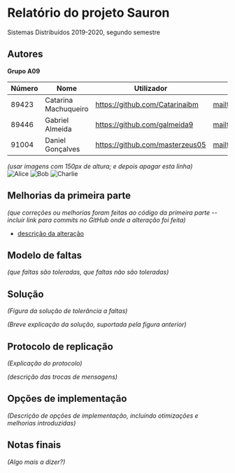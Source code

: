 # Relatório do projeto Sauron

Sistemas Distribuídos 2019-2020, segundo semestre


## Autores
  
**Grupo A09** 

| Número | Nome                 | Utilizador                        | Correio eletrónico                                |
| -------|----------------------|-----------------------------------| --------------------------------------------------|
| 89423  | Catarina Machuqueiro | <https://github.com/Catarinaibm>  | <mailto:catarinamachuqueiro@tecnico.ulisboa.pt>   |
| 89446  | Gabriel Almeida      | <https://github.com/galmeida9>    | <mailto:gabriel.almeida@tecnico.ulisboa.pt>       |
| 91004  | Daniel Gonçalves     | <https://github.com/masterzeus05> | <mailto:daniel.a.goncalves@tecnico.ulisboa.pt>    |

*(usar imagens com 150px de altura; e depois apagar esta linha)*  
![Alice](alice.png) ![Bob](bob.png) ![Charlie](charlie.png)


## Melhorias da primeira parte

_(que correções ou melhorias foram feitas ao código da primeira parte -- incluir link para commits no GitHub onde a alteração foi feita)_

- [descrição da alteração](https://github.com/tecnico-distsys/CXX-Sauron/commit/156e1ac25798e2360b362b3a8fc474f7cfe64d01)


## Modelo de faltas

_(que faltas são toleradas, que faltas não são toleradas)_


## Solução

_(Figura da solução de tolerância a faltas)_

_(Breve explicação da solução, suportada pela figura anterior)_


## Protocolo de replicação

_(Explicação do protocolo)_

_(descrição das trocas de mensagens)_


## Opções de implementação

_(Descrição de opções de implementação, incluindo otimizações e melhorias introduzidas)_



## Notas finais

_(Algo mais a dizer?)_
